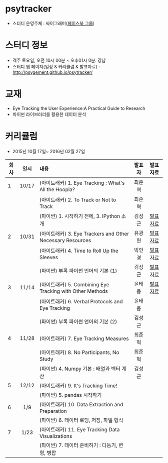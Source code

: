 ﻿# psytracker
* 스터디 운영주체 : 싸이그래머([페이스북 그룹](https://www.facebook.com/groups/psygrammer/))

# 스터디 정보 
* 격주 토요일, 오전 10시 00분 ~ 오후01시 0분. 강남
* 스터디 웹 페이지(일정 & 커리큘럼 & 발표자료) - http://psygement.github.io/psytracker/

# 교재 
* Eye Tracking the User Experience:A Practical Guide to Research
* 파이썬 라이브러리를 활용한 데이터 분석
  
# 커리큘럼
* 2015년 10월 17일~ 2016년 02월 27일

| 회차  | 일시   | 내용                                  | 발표자  |              발표자료                    |
| ----- |:------:| :-------------------------------------|:-------:|:----------------------------------------: |
| 1 |10/17|(아이트래커) 1. Eye Tracking : What's All the Hoopla?  |최준혁| |
|   | |(아이트래커) 2. To Track or Not to Track  |최준혁| |
|   | |(파이썬) 1. 시작하기 전에, 3. IPython 소개|김성근|[발표자료](https://drive.google.com/file/d/0B_Ekt7icI0htelpvb09FNFpYNUk/view) |
| 2 |10/31|(아이트래커) 3. Eye Trackers and Other Necessary Resources|유광현|[발표자료](https://drive.google.com/file/d/0B6bh3lIFps2AM2hOSXg2Wk5wMnc/view) |
|   | |(아이트래커) 4. Time to Roll Up the Sleeves|박인경|[발표자료](https://drive.google.com/file/d/0ByUllMkZFGQZUkI5OWpPcFZDX2s/view) |
|   | |(파이썬) 부록 파이썬 언어의 기본 (1)|김성근|[발표자료]() |
| 3 |11/14|(아이트래커) 5. Combining Eye Tracking with Other Methods|윤태웅|[발표자료](https://drive.google.com/file/d/0B0dzDrijPVl1STlqQVk0MjhlZWs/view) |
|   | |(아이트래커) 6. Verbal Protocols and Eye Tracking|윤태웅| |
|   | |(파이썬) 부록 파이썬 언어의 기본 (2)|김성근| |
| 4 |11/28|(아이트래커) 7. Eye Tracking Measures|최준혁||	
|   | |(아이트래커) 8. No Participants, No Study|최준혁||	
|   | |(파이썬) 4. Numpy 기본 : 배열과 벡터 계산|김성근|| 	
| 5 |12/12|(아이트래커) 9. It's Tracking Time!|||	
|   | |(파이썬) 5. pandas 시작하기||| 	
| 6 |1/9|(아이트래커) 10. Data Extraction and Preparation|||	
|   | |(파이썬) 6. 데이터 로딩, 저장, 파일 형식||| 	
| 7 |1/23|(아이트래커) 11. Eye Tracking Data Visualizations|||	
|   | |(파이썬) 7. 데이터 준비하기 : 다듬기, 변형, 병합||| 

